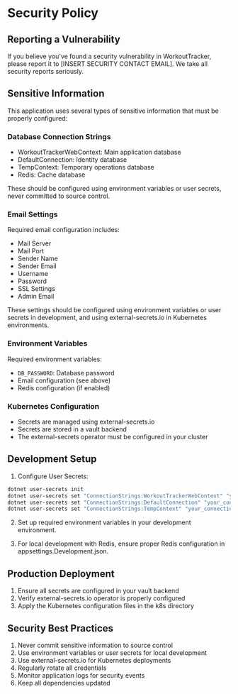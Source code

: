 # Security Policy

## Reporting a Vulnerability

If you believe you've found a security vulnerability in WorkoutTracker, please report it to [INSERT SECURITY CONTACT EMAIL]. We take all security reports seriously.

## Sensitive Information

This application uses several types of sensitive information that must be properly configured:

### Database Connection Strings
- WorkoutTrackerWebContext: Main application database
- DefaultConnection: Identity database
- TempContext: Temporary operations database
- Redis: Cache database

These should be configured using environment variables or user secrets, never committed to source control.

### Email Settings
Required email configuration includes:
- Mail Server
- Mail Port
- Sender Name
- Sender Email
- Username
- Password
- SSL Settings
- Admin Email

These settings should be configured using environment variables or user secrets in development, and using external-secrets.io in Kubernetes environments.

### Environment Variables
Required environment variables:
- `DB_PASSWORD`: Database password
- Email configuration (see above)
- Redis configuration (if enabled)

### Kubernetes Configuration
- Secrets are managed using external-secrets.io
- Secrets are stored in a vault backend
- The external-secrets operator must be configured in your cluster

## Development Setup

1. Configure User Secrets:
```bash
dotnet user-secrets init
dotnet user-secrets set "ConnectionStrings:WorkoutTrackerWebContext" "your_connection_string"
dotnet user-secrets set "ConnectionStrings:DefaultConnection" "your_connection_string"
dotnet user-secrets set "ConnectionStrings:TempContext" "your_connection_string"
```

2. Set up required environment variables in your development environment.

3. For local development with Redis, ensure proper Redis configuration in appsettings.Development.json.

## Production Deployment

1. Ensure all secrets are configured in your vault backend
2. Verify external-secrets.io operator is properly configured
3. Apply the Kubernetes configuration files in the k8s directory

## Security Best Practices

1. Never commit sensitive information to source control
2. Use environment variables or user secrets for local development
3. Use external-secrets.io for Kubernetes deployments
4. Regularly rotate all credentials
5. Monitor application logs for security events
6. Keep all dependencies updated
